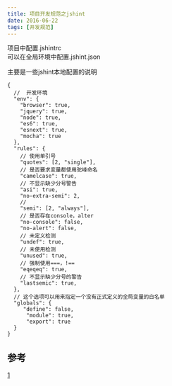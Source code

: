 ```yaml
---
title: 项目开发规范之jshint
date: 2016-06-22
tags: [开发规范]
---
```


项目中配置.jshintrc  
可以在全局环境中配置.jshint.json

主要是一些jshint本地配置的说明

<!-- more -->

```
{
  //  开发环境
  "env": {
    "browser": true,
    "jquery": true,
    "node": true,
    "es6": true,
    "esnext": true,
    "mocha": true
  },
  "rules": {
    // 使用单引号
    "quotes": [2, "single"],
    // 是否要求变量都使用驼峰命名
    "camelcase": true,
    // 不显示缺少分号警告
    "asi": true,
    "no-extra-semi": 2,
    //
    "semi": [2, "always"],
    // 是否存在console，alter
    "no-console": false,
    "no-alert": false,
    // 未定义检测
    "undef": true,
    // 未使用检测
    "unused": true,
    // 强制使用===，!==
    "eqeqeq": true,
    // 不显示缺少分号的警告
    "lastsemic": true,
  },
  // 这个选项可以用来指定一个没有正式定义的全局变量的白名单
  "globals": {
     "define": false,
      "module": true,
      "export": true
  }
}
```

## 参考

[1](http://www.jianshu.com/p/4cb23f9e19d3)
